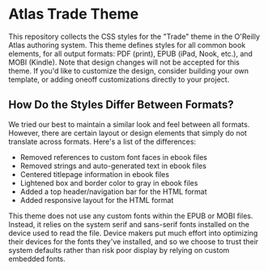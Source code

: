 # Atlas Trade Theme

This repository collects the CSS styles for the "Trade" theme in the O'Reilly Atlas authoring system. This theme defines styles for all common book elements, for all output formats: PDF (print), EPUB (iPad, Nook, etc.), and MOBI (Kindle). Note that design changes will not be accepted for this theme. If you'd like to customize the design, consider building your own template, or adding oneoff customizations directly to your project.

## How Do the Styles Differ Between Formats?

We tried our best to maintain a similar look and feel between all formats. However, there are certain layout or design elements that simply do not translate across formats. Here's a list of the differences:

* Removed references to custom font faces in ebook files
* Removed strings and auto-generated text in ebook files
* Centered titlepage information in ebook files
* Lightened box and border color to gray in ebook files
* Added a top header/navigation bar for the HTML format
* Added responsive layout for the HTML format

This theme does not use any custom fonts within the EPUB or MOBI files. Instead, it relies on the system serif and sans-serif fonts installed on the device used to read the file. Device makers put much effort into optimizing their devices for the fonts they've installed, and so we choose to trust their system defaults rather than risk poor display by relying on custom embedded fonts.